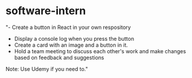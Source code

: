 # software-intern
"- Create a button in React in your own respository
- Display a console log when you press the button
- Create a card with an image and a button in it.
- Hold a team meeting to discuss each other's work and make changes based on feedback and suggestions

Note: Use Udemy if you need to."
